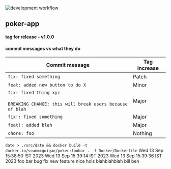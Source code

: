 ![development workflow](https://github.com/seanmcguigan/poker-app/actions/workflows/development-cd.yaml/badge.svg)

## poker-app

#### tag for release - v1.0.0

#### commit messages vs what they do

| Commit message                                                                         | Tag increase |
| -------------------------------------------------------------------------------------- | ------------ |
| `fix: fixed something`                                                                 | Patch        |
| `feat: added new button to do X`                                                       | Minor        |
| `fix: fixed thing xyz`<br><br>`BREAKING CHANGE: this will break users because of blah` | Major        |
| `fix!: fixed something`                                                                | Major        |
| `feat!: added blah`                                                                    | Major        |
| `chore: foo`                                                                           | Nothing      |

```date > ./src/date && docker build -t docker.io/seanmcguigan/poker:foobar . -f Docker/Dockerfile```
Wed 13 Sep 15:38:50 IST 2023
Wed 13 Sep 15:39:14 IST 2023
Wed 13 Sep 15:39:36 IST 2023
foo
bar
bug fix
new feature
nice hols
blahblahblah
bill
ben
